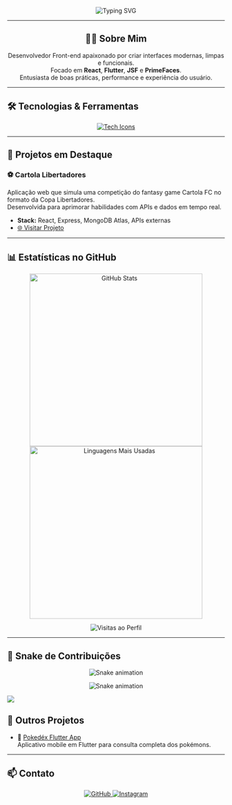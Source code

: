 <p align="center">
  <img src="https://readme-typing-svg.herokuapp.com?font=Fira+Code&weight=600&pause=1000&color=36BCF7&center=true&vCenter=true&width=600&lines=Olá,+eu+sou+Amaro+Miranda!;Desenvolvedor+Front-end;React+%7C+Flutter+%7C+JSF+%7C+PrimeFaces" alt="Typing SVG" />
</p>

---

<div align="center">

  <h2>👨‍💻 Sobre Mim</h2>

  Desenvolvedor Front-end apaixonado por criar interfaces modernas, limpas e funcionais.  
  Focado em **React**, **Flutter**, **JSF** e **PrimeFaces**.  
  Entusiasta de boas práticas, performance e experiência do usuário.  

</div>

---

## 🛠️ Tecnologias & Ferramentas

<p align="center">
  <a href="https://skillicons.dev">
    <img src="https://skillicons.dev/icons?i=html,css,js,react,flutter,bootstrap,git,primefaces,jsf" alt="Tech Icons" />
  </a>
</p>

---

## 🚀 Projetos em Destaque

### ⚽ Cartola Libertadores  
Aplicação web que simula uma competição do fantasy game Cartola FC no formato da Copa Libertadores.  
Desenvolvida para aprimorar habilidades com APIs e dados em tempo real.

- **Stack:** React, Express, MongoDB Atlas, APIs externas  
- [🌐 Visitar Projeto](https://cartola-libertadors.onrender.com/)

---

## 📊 Estatísticas no GitHub

<div align="center">
  <img src="https://github-readme-stats.vercel.app/api?username=AmaroMiranda&show_icons=true&theme=dracula&include_all_commits=true&count_private=true" alt="GitHub Stats" width="400" />
  <img src="https://github-readme-stats.vercel.app/api/top-langs/?username=AmaroMiranda&layout=compact&langs_count=7&theme=dracula" alt="Linguagens Mais Usadas" width="400" />
</div>

<div align="center" style="margin-top: 12px;">
  <img src="https://visit-counter.vercel.app/counter.png?page=https%3A%2F%2Fgithub.com%2FAmaroMiranda&s=44&c=f34b7d&bg=00000000&no=2&ff=digii&tb=Visitas+&ta=" alt="Visitas ao Perfil" />
</div>




---

## 🐍 Snake de Contribuições

<p align="center">
  <picture>
    <source media="(prefers-color-scheme: dark)" srcset="https://raw.githubusercontent.com/AmaroMiranda/AmaroMiranda/output/github-contribution-grid-snake-dark.svg">
    <source media="(prefers-color-scheme: light)" srcset="https://raw.githubusercontent.com/AmaroMiranda/AmaroMiranda/output/github-contribution-grid-snake.svg">
    <img alt="Snake animation" src="https://raw.githubusercontent.com/AmaroMiranda/AmaroMiranda/output/github-contribution-grid-snake.svg" style="max-width: 100%;" />
  </picture>
</p>



<p align="center">
  <img src="https://raw.githubusercontent.com/AmaroMiranda/AmaroMiranda/output/github-contribution-grid-snake.gif" alt="Snake animation" />
</p>

<img src="https://github-readme-activity-graph.vercel.app/graph?username=AmaroMiranda&theme=react-dark" />


## 💼 Outros Projetos

- 🎲 [Pokedéx Flutter App](https://github.com/AmaroMiranda/pokedex-app-flutter)  
  Aplicativo mobile em Flutter para consulta completa dos pokémons.

---

## 📫 Contato

<p align="center">
  <a href="https://github.com/AmaroMiranda" target="_blank" rel="noopener noreferrer">
    <img src="https://img.shields.io/badge/GitHub-181717?style=for-the-badge&logo=github&logoColor=white" alt="GitHub" />
  </a>
  <a href="https://www.instagram.com/amaro_miranda1/" target="_blank" rel="noopener noreferrer">
    <img src="https://img.shields.io/badge/Instagram-E4405F?style=for-the-badge&logo=instagram&logoColor=white" alt="Instagram" />
  </a>
</p>
